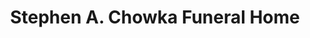 ---
title: "Stephen A. Chowka Funeral Home"
url: /shamokin/stephen-a-chowka-funeral-home/
shop: Bestattungen
---